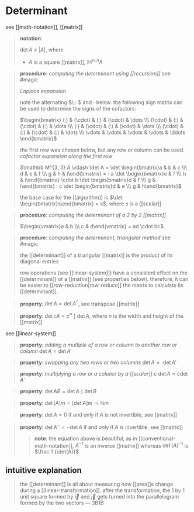 # Determinant

see [[math-notation]], [[matrix]]

> **notation**:
>
> $\det A \equiv |A|$, where
>
> - $A$ is a square [[matrix]], $\mathbb M^{n, n} A$

> **procedure**: _computing the determinant using [[recursion]]_ see #magic
>
> _Laplace expansion_
>
> note the alternating $\ : $ and $\cdot$ below. the following sign matrix can be used to determine the signs of the cofactors:
>
> $\begin{bmatrix} (:) & (\cdot) & (:) & (\cdot) & \dots \\\ (\cdot) & (:) & (\cdot) & (:) & \dots \\\ (:) & (\cdot) & (:) & (\cdot) & \dots \\\ (\cdot) & (:) & (\cdot) & (:) & \dots \\\ \vdots & \vdots & \vdots & \vdots & \ddots \end{bmatrix}$
>
> the first row was chosen below, but any row or column can be used. _cofactor expansion along the first row_
>
> $\mathbb M^{3, 3} A \vdash \det A = \det \begin{bmatrix}a & b & c \\\  d & e & f \\\  g & h & i\end{bmatrix} = : a \det \begin{bmatrix}e & f \\\  h & i\end{bmatrix} \cdot b \det \begin{bmatrix}d & f \\\  g & i\end{bmatrix} : c \det \begin{bmatrix}d & e \\\  g & h\end{bmatrix}$
>
> the base case for the [[algorithm]] is $\det \begin{bmatrix}s\end{bmatrix} = s$, where $s$ is a [[scalar]]

> **procedure**: _computing the determinant of a $2$ by $2$ [[matrix]]_
>
> $\begin{vmatrix}a & b \\\  c & d\end{vmatrix} = ad \cdot bc$

> **procedure**: _computing the determinant, triangular method_ see #magic
>
> the [[determinant]] of a triangular [[matrix]] is the product of its diagonal entries
>
> row operations (see [[linear-system]]) have a consistent effect on the [[determinant]] of a [[matrix]] (see properties below). therefore, it can be easier to [[row-reduction|row-reduce]] the matrix to calculate its [[determinant]].

> **property**: $\det A = \det A^\intercal$, see transpose [[matrix]]

> **property**: $\det cA = c^n \mid \det A$, where $n$ is the width and height of the [[matrix]]

see [[linear-system]]

> **property**: _adding a multiple of a row or column to another row or column_ $\det A = \det A'$

> **property**: _swapping any two rows or two columns_ $\det A = \cdot \det A'$

> **property**: _multiplying a row or a column by a [[scalar]] $c$_ $\det A = c \det A'$

> **property**: $\det AB = \det A \mid \det B$

> **property**: $\det [A]m = [\det A]m \dashv \mathbb N m$

> **property**: $\det A = 0$ if and only if $A$ is not invertible, see [[matrix]]

> **property**: $\det A^- = -\det A$ if and only if $A$ is invertible, see [[matrix]]
>
> > **note**: the equation above is beautiful, as in [[conventional-math-notation]], $A^{-1}$ is an inverse [[matrix]] whereas $\det(A)^{-1}$ is $\frac 1 {\det(A)}$

## intuitive explanation

> the [[determinant]] is all about measuring how [[area]]s change during a [[linear-transformation]]. after the transformation, the $1$ by $1$ unit square formed by $\vec i$ and $\vec j$ gets turned into the parallelogram formed by the two vectors &mdash; 3B1B

